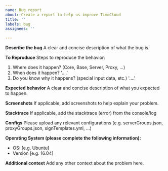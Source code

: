 ```yaml
---
name: Bug report
about: Create a report to help us improve TimoCloud
title: ''
labels: bug
assignees: ''

---
```


**Describe the bug**
A clear and concise description of what the bug is.

**To Reproduce**
Steps to reproduce the behavior:
1. Where does it happen? (Core, Base, Server, Proxy, ...)
2. When does it happen? '....'
3. Do you know why it happens? (special input data, etc.) '....'

**Expected behavior**
A clear and concise description of what you expected to happen.

**Screenshots**
If applicable, add screenshots to help explain your problem.

**Stacktrace**
If applicable, add the stacktrace (error) from the console/log

**Configs**
Please upload any relevant configurations (e.g. serverGroups.json, proxyGroups.json, signTemplates.yml, ...)

**Operating System (please complete the following information):**
 - OS: [e.g. Ubuntu]
 - Version [e.g. 16.04]

**Additional context**
Add any other context about the problem here.
